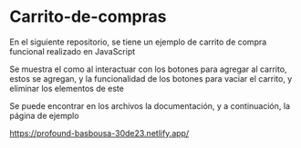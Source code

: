 # Carrito-de-compras
En el siguiente repositorio, se tiene un ejemplo de carrito de compra funcional realizado en JavaScript

Se muestra el como al interactuar con los botones para agregar al carrito, estos se agregan, y la funcionalidad de los botones para vaciar el carrito, y eliminar los elementos de este

Se puede encontrar en los archivos la documentación, y a continuación, la página de ejemplo

https://profound-basbousa-30de23.netlify.app/
